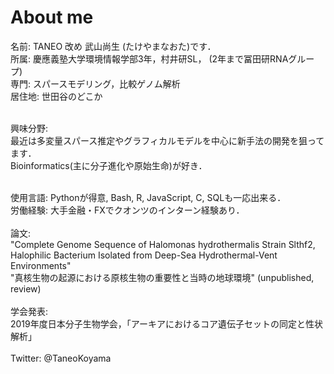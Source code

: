 # About me
名前: TANEO 改め 武山尚生 (たけやまなおた)です．<br>
所属: 慶應義塾大学環境情報学部3年，村井研SL， (2年まで冨田研RNAグループ)<br>
専門: スパースモデリング，比較ゲノム解析<br>
居住地: 世田谷のどこか<br><br>

興味分野:<br>
最近は多変量スパース推定やグラフィカルモデルを中心に新手法の開発を狙ってます． <br>Bioinformatics(主に分子進化や原始生命)が好き．<br><br>

使用言語: Pythonが得意, Bash, R, JavaScript, C, SQLも一応出来る．<br>
労働経験: 大手金融・FXでクオンツのインターン経験あり．<br><br>
論文: <br>
"Complete Genome Sequence of Halomonas hydrothermalis Strain Slthf2, Halophilic Bacterium Isolated from Deep-Sea Hydrothermal-Vent Environments"<br>
"真核生物の起源における原核生物の重要性と当時の地球環境" (unpublished, review)<br><br>
学会発表:<br>
2019年度日本分子生物学会，「アーキアにおけるコア遺伝⼦セットの同定と性状解析」<br><br>
Twitter: @TaneoKoyama<br>
<br>
